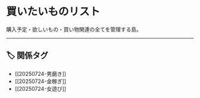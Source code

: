 # 買いたいものリスト

購入予定・欲しいもの・買い物関連の全てを管理する島。

---

## 🏷️ 関係タグ
- [[20250724-男磨き]]
- [[20250724-金稼ぎ]]
- [[20250724-女遊び]]